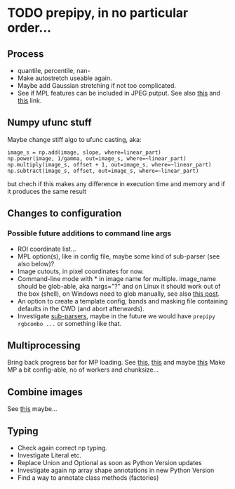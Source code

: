 # TODO prepipy, in no particular order...

## Process

* quantile, percentile, nan-
* Make autostretch useable again.
* Maybe add Gaussian stretching if not too complicated.
* See if MPL features can be included in JPEG putput. See also [this](https://stackoverflow.com/questions/57316491/how-to-convert-matplotlib-figure-to-pil-image-object-without-saving-image) and [this](https://stackoverflow.com/questions/3938676/python-save-matplotlib-figure-on-an-pil-image-object) link.

## Numpy ufunc stuff

Maybe change stiff algo to ufunc casting, aka:

    image_s = np.add(image, slope, where=linear_part)
    np.power(image, 1/gamma, out=image_s, where=~linear_part)
    np.multiply(image_s, offset + 1, out=image_s, where=~linear_part)
    np.subtract(image_s, offset, out=image_s, where=~linear_part)

but chech if this makes any difference in execution time and memory and if it produces the same result

## Changes to configuration

### Possible future additions to command line args

* ROI coordinate list...
* MPL option(s), like in config file, maybe some kind of sub-parser (see also below)?
* Image cutouts, in pixel coordinates for now.
* Command-line mode with \* in image name for multiple. image_name should be glob-able, aka nargs="?" and on Linux it should work out of the box (shell), on Windows need to glob manually, see also [this post](https://stackoverflow.com/a/71353522/8467078).
* An option to create a template config, bands and masking file containing defaults in the CWD (and abort afterwards).
* Investigate [sub-parsers](https://docs.python.org/3/library/argparse.html#sub-commands), maybe in the future we would have `prepipy rgbcombo ...` or something like that.

## Multiprocessing

Bring back progress bar for MP loading. See [this](https://stackoverflow.com/questions/57354700/starmap-combined-with-tqdm), [this](https://stackoverflow.com/questions/41920124/multiprocessing-use-tqdm-to-display-a-progress-bar) and maybe [this](https://tqdm.github.io/docs/contrib.concurrent/)
Make MP a bit config-able, no of workers and chunksize...


## Combine images

See [this](https://note.nkmk.me/en/python-pillow-concat-images/) maybe...

## Typing

* Check again correct np typing.
* Investigate Literal etc.
* Replace Union and Optional as soon as Python Version updates
* Investigate again np array shape annotations in new Python Version
* Find a way to annotate class methods (factories)
